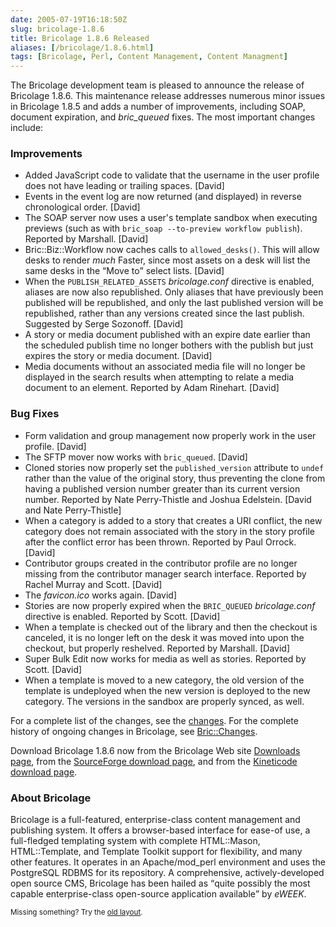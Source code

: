 ```yaml
--- 
date: 2005-07-19T16:18:50Z
slug: bricolage-1.8.6
title: Bricolage 1.8.6 Released
aliases: [/bricolage/1.8.6.html]
tags: [Bricolage, Perl, Content Management, Content Managment]
---
```


<p>The Bricolage development team is pleased to announce the release of
Bricolage 1.8.6. This maintenance release addresses numerous minor issues in
Bricolage 1.8.5 and adds a number of improvements, including SOAP, document
expiration, and <em>bric_queued</em> fixes. The most important changes
include:</p>

<h3>Improvements</h3>

<ul>
<li>Added JavaScript code to validate that the username in the user profile does not have leading or trailing spaces.
[David]</li>

<li>Events in the event log are now returned (and displayed) in reverse
chronological order. [David]</li>

<li>The SOAP server now uses a user's template sandbox when executing previews
(such as with <code>bric_soap --to-preview workflow publish</code>). Reported
by Marshall. [David]</li>

<li>Bric::Biz::Workflow now caches calls to <code>allowed_desks()</code>. This
will allow desks to render <i>much</i> Faster, since most assets on a desk
will list the same desks in the <q>Move to</q> select lists. [David]</li>

<li>When the <code>PUBLISH_RELATED_ASSETS</code> <em>bricolage.conf</em>
directive is enabled, aliases are now also republished. Only aliases that have
previously been published will be republished, and only the last published
version will be republished, rather than any versions created since the last
publish. Suggested by Serge Sozonoff. [David]</li>

<li>A story or media document published with an expire date earlier than the
scheduled publish time no longer bothers with the publish but just expires the
story or media document. [David]</li>

<li>Media documents without an associated media file will no longer be
displayed in the search results when attempting to relate a media document to
an element. Reported by Adam Rinehart. [David]</li>
</ul>

<h3>Bug Fixes</h3>

<ul>
<li>Form validation and group management now properly work in the user
profile. [David]</li>

<li>The SFTP mover now works with <code>bric_queued</code>. [David]</li>

<li>Cloned stories now properly set the <code>published_version</code>
attribute to <code>undef</code> rather than the value of the original story,
thus preventing the clone from having a published version number greater than
its current version number. Reported by Nate Perry-Thistle and Joshua
Edelstein. [David and Nate Perry-Thistle]</li>

<li>When a category is added to a story that creates a URI conflict, the new
category does not remain associated with the story in the story profile after
the conflict error has been thrown. Reported by Paul Orrock. [David]</li>

<li>Contributor groups created in the contributor profile are no longer
missing from the contributor manager search interface. Reported by Rachel
Murray and Scott. [David]</li>

<li>The <em>favicon.ico</em> works again. [David]</li>

<li>Stories are now properly expired when
the <code>BRIC_QUEUED</code> <em>bricolage.conf</em> directive is enabled.
Reported by Scott. [David]</li>

<li>When a template is checked out of the library and then the checkout is
canceled, it is no longer left on the desk it was moved into upon the
checkout, but properly reshelved. Reported by Marshall. [David]</li>

<li>Super Bulk Edit now works for media as well as stories. Reported by Scott.
[David]</li>

<li>When a template is moved to a new category, the old version of the
template is undeployed when the new version is deployed to the new category.
The versions in the sandbox are properly synced, as well.</li>
</ul>

<p>For a complete list of the changes, see the <a
href="http://www.bricolage.cc/news/announce/changes/bricolage-1.8.6/">changes</a>.
For the complete history of ongoing changes in Bricolage, see <a
href="http://www.bricolage.cc/docs/api/current/Bric::Changes">Bric::Changes</a>.</p>

<p>Download Bricolage 1.8.6 now from the Bricolage Web site <a
href="http://www.bricolage.cc/downloads/">Downloads page</a>, from the <a
href="http://sourceforge.net/project/showfiles.php?group_id=34789">SourceForge
download page</a>, and from the <a
href="http://www.kineticode.com/bricolage/index2.html">Kineticode download
page</a>.</p>

<h3>About Bricolage</h3>

<p>Bricolage is a full-featured, enterprise-class content management and
publishing system. It offers a browser-based interface for ease-of use, a
full-fledged templating system with complete HTML::Mason, HTML::Template, and
Template Toolkit support for flexibility, and many other features. It operates
in an Apache/mod_perl environment and uses the PostgreSQL RDBMS for its
repository. A comprehensive, actively-developed open source CMS, Bricolage has
been hailed as <q>quite possibly the most capable enterprise-class open-source
application available</q> by <i>eWEEK</i>.</p>

<p class="past"><small>Missing something? Try the <a rel="nofollow" href="http://past.justatheory.com/bricolage/1.8.6.html">old layout</a>.</small></p>


